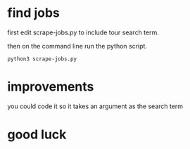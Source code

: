 # find jobs

first edit scrape-jobs.py to include tour search term.

then on the command line run the python script.

`python3 scrape-jobs.py`

# improvements

you could code it so it takes an argument as the search term

# good luck